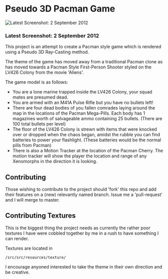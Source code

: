 # Pseudo 3D Pacman Game

![Latest Screenshot: 2 September 2012](https://raw.github.com/L2Program/Pacman/master/screenshots/2%20September%202012.png)
### Latest Screenshot: 2 September 2012

This project is an attempt to create a Pacman style game which is rendered using a Pseudo 3D Ray-Casting method.

The theme of the game has moved away from a traditional Pacman clone as has moved towards a Pacman Style First-Person Shooter styled on the LV426 Colony from the movie 'Aliens'.

The game model is as follows:

- You are a lone marine trapped inside the LV426 Colony, your squad mates are presumed dead.
- You are armed with an M41A Pulse Rifle but you have no bullets left!
- There are four dead bodies of you fallen comrades laying around the map in the locations of the Pacman Mega-Pills. Each body has 1 magazines worth of salvageable ammo containing 25 bullets. (There are 100 total bullets per level)
- The floor of the LV426 Colony is strewn with items that were knocked over or dropped when the chaos began, amidst the rubble you can find batteries to power your flashlight. (These batteries would be the normal pills from Pacman)
- There is also a Motion Tracker at the location of the Pacman Cherry. The motion tracker will show the player the location and range of any Xenomorphs in the direction it is looking.

## Contributing

Those wishing to contribute to the project should 'fork' this repo and add their features on a (new) relevantly named branch. Issue me a 'pull-request' and I will merge to master.

## Contributing Textures

This is the biggest thing the project needs as currently the rather poor textures I have were cobbled together by me in a rush to have something I can render.

Textures are located in

	/src/src/resources/texture/

I encourage anyoned interested to take the theme in their own direction and be creative. 